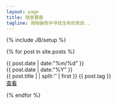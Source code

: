 ```yaml
---
layout: page
title: 陋室蔷薇
tagline: 简陋破败中寻找生命的真迹..
---
```

{% include JB/setup %}

{% for post in site.posts %}
<div class = "card">
		<div  class = "date_label">
			<div class="day_month">
      			{{ post.date | date:"%m/%d" }}
      			</div>
      			<div class="year">
      			{{ post.date | date:"%Y" }}
      			</div>
      		</div> 
		{{ post.title  | | split:'<!--break-->' | first }}
        {{ post.tag }}
	<div class = "read_more">
		<a class="fa fa-link" href="{{ BASE_PATH }}{{ post.url }}">  查看 </a>
	</div>
	
</div>

{% endfor %}

